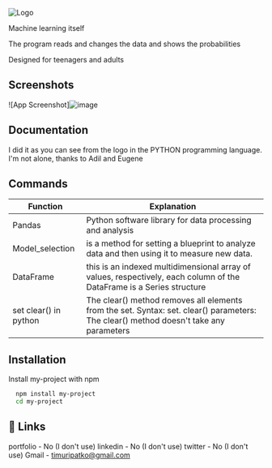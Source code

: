 
![Logo](https://user-images.githubusercontent.com/103319628/180814908-4d47fce3-4f67-4ca9-9040-e9c27c4122ad.png)

Machine learning itself

The program reads and changes the data and shows the probabilities

Designed for teenagers and adults

## Screenshots

![App Screenshot]![image](https://user-images.githubusercontent.com/103319628/180814288-f5f43ed4-bd1a-429f-99f8-9bbf93bd8d38.png)


## Documentation

I did it as you can see from the logo in the PYTHON programming language.
I'm not alone, thanks to Adil and Eugene

## Commands

| Function            |        Explanation                                                        |
| ----------------- | ------------------------------------------------------------------ |
| Pandas | Python software library for data processing and analysis |
| Model_selection | is a method for setting a blueprint to analyze data and then using it to measure new data.  |
| DataFrame | this is an indexed multidimensional array of values, respectively, each column of the DataFrame is a Series structure |
| set clear() in python | The clear() method removes all elements from the set. Syntax: set. clear() parameters: The clear() method doesn't take any parameters |

## Installation

Install my-project with npm

```bash
  npm install my-project
  cd my-project
```
    
## 🔗 Links
portfolio - No (I don't use)
linkedin - No (I don't use)
twitter - No (I don't use)
Gmail - timuripatko@gmail.com
